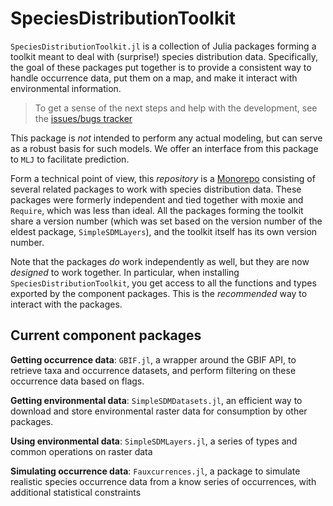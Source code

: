 # SpeciesDistributionToolkit

`SpeciesDistributionToolkit.jl` is a collection of Julia packages forming a
toolkit meant to deal with (surprise!) species distribution data. Specifically,
the goal of these packages put together is to provide a consistent way to handle
occurrence data, put them on a map, and make it interact with environmental
information.

> To get a sense of the next steps and help with the development, see the 
[issues/bugs tracker](https://github.com/orgs/PoisotLab/projects/3)

This package is *not* intended to perform any actual modeling, but can serve as
a robust basis for such models. We offer an interface from this package to `MLJ`
to facilitate prediction.

Form a technical point of view, this *repository* is a [Monorepo][mnrp]
consisting of several related packages to work with species distribution data.
These packages were formerly independent and tied together with moxie and
`Require`, which was less than ideal. All the packages forming the toolkit share
a version number (which was set based on the version number of the eldest
package, `SimpleSDMLayers`), and the toolkit itself has its own version number.

[mnrp]: https://monorepo.tools/

Note that the packages *do* work independently as well, but they are now *designed*
to work together. In particular, when installing `SpeciesDistributionToolkit`,
you get access to all the functions and types exported by the component
packages. This is the *recommended* way to interact with the packages.

## Current component packages

**Getting occurrence data**: `GBIF.jl`, a wrapper around the GBIF API, to
retrieve taxa and occurrence datasets, and perform filtering on these occurrence
data based on flags.

**Getting environmental data**: `SimpleSDMDatasets.jl`, an efficient way to
download and store environmental raster data for consumption by other packages.

**Using environmental data**: `SimpleSDMLayers.jl`, a series of types and common
operations on raster data

**Simulating occurrence data**: `Fauxcurrences.jl`, a package to simulate
realistic species occurrence data from a know series of occurrences, with
additional statistical constraints
